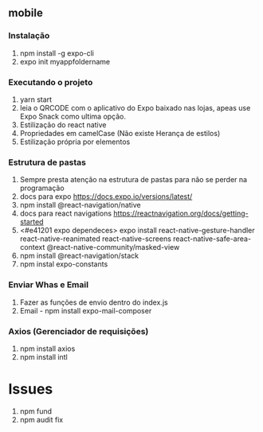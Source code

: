 ## mobile

### Instalação

1. npm install -g expo-cli
2. expo init myappfoldername

### Executando o projeto

1. yarn start
2. leia o QRCODE com o aplicativo do Expo baixado nas lojas, apeas use Expo Snack como ultima opção.
3. Estilização do react native
4. Propriedades em camelCase (Não existe Herança de estilos)
5. Estilização própria por elementos

### Estrutura de pastas

1. Sempre presta atenção na estrutura de pastas para não se perder na programação
2. docs para expo <https://docs.expo.io/versions/latest/>
3. npm install @react-navigation/native
4. docs para react navigations <https://reactnavigation.org/docs/getting-started>
5. <#e41201 expo dependeces> expo install react-native-gesture-handler react-native-reanimated react-native-screens react-native-safe-area-context @react-native-community/masked-view
6. npm install @react-navigation/stack
7. npm instal expo-constants

### Enviar Whas e Email

1. Fazer as funções de envio dentro do index.js
2. Email - npm install expo-mail-composer

### Axios (Gerenciador de requisições)

1. npm install axios
2. npm install intl

# Issues

1. npm fund
2. npm audit fix
